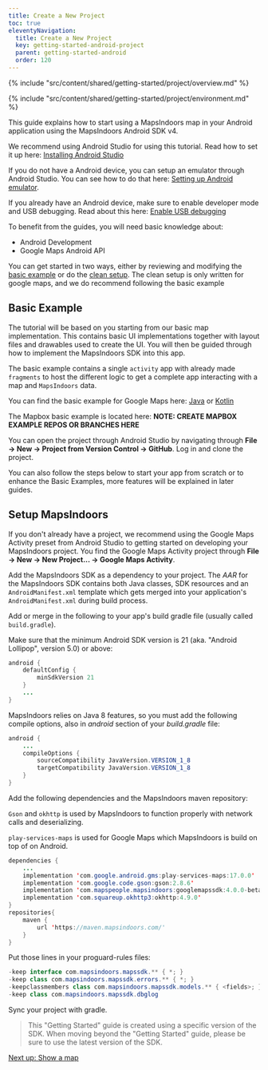 ```yaml
---
title: Create a New Project
toc: true
eleventyNavigation:
  title: Create a New Project
  key: getting-started-android-project
  parent: getting-started-android
  order: 120
---
```


<!-- Overview -->
{% include "src/content/shared/getting-started/project/overview.md" %}

<!-- Environment -->
{% include "src/content/shared/getting-started/project/environment.md" %}

This guide explains how to start using a MapsIndoors map in your Android application using the MapsIndoors Android SDK v4.

We recommend using Android Studio for using this tutorial. Read how to set it up here: [Installing Android Studio](https://developer.android.com/studio/install)

If you do not have a Android device, you can setup an emulator through Android Studio. You can see how to do that here: [Setting up Android emulator](https://developer.android.com/studio/run/emulator).

If you already have an Android device, make sure to enable developer mode and USB debugging. Read about this here: [Enable USB debugging](https://developer.android.com/studio/debug/dev-options#enable)

To benefit from the guides, you will need basic knowledge about:

* Android Development
* Google Maps Android API

You can get started in two ways, either by reviewing and modifying the [basic example](#basic-example) or do the [clean setup](#setup-mapsindoors). The clean setup is only written for google maps, and we do recommend following the basic example

## Basic Example

The tutorial will be based on you starting from our basic map implementation. This contains basic UI implementations together with layout files and drawables used to create the UI. You will then be guided through how to implement the MapsIndoors SDK into this app.

The basic example contains a single `activity` app with already made `fragments` to host the different logic to get a complete app interacting with a map and `MapsIndoors` data.

You can find the basic example for Google Maps here: [Java](https://github.com/MapsIndoors/MapsIndoors-Getting-Started-Android-Basic) or [Kotlin](https://github.com/MapsIndoors/MapsIndoors-Getting-Started-Android-Kotlin-Basic)

The Mapbox basic example is located here:  **NOTE: CREATE MAPBOX EXAMPLE REPOS OR BRANCHES HERE**

You can open the project through Android Studio by navigating through **File -> New -> Project from Version Control -> GitHub**. Log in and clone the project.

You can also follow the steps below to start your app from scratch or to enhance the Basic Examples, more features will be explained in later guides.

## Setup MapsIndoors

If you don't already have a project, we recommend using the Google Maps Activity preset from Android Studio to getting started on developing your MapsIndoors project. You find the Google Maps Activity project through **File -> New -> New Project... -> Google Maps Activity**.

Add the MapsIndoors SDK as a dependency to your project. The _AAR_ for the MapsIndoors SDK contains both Java classes, SDK resources and an `AndroidManifest.xml` template which gets merged into your application's `AndroidManifest.xml` during build process.

Add or merge in the following to your app's build gradle file (usually called `build.gradle`).

Make sure that the minimum Android SDK version is 21 (aka. "Android Lollipop", version 5.0) or above:

```java
android {
    defaultConfig {
        minSdkVersion 21
    }
    ...
}
```

MapsIndoors relies on Java 8 features, so you must add the following compile options, also in _android_ section of your _build.gradle_ file:

```java
android {
    ...
    compileOptions {
        sourceCompatibility JavaVersion.VERSION_1_8
        targetCompatibility JavaVersion.VERSION_1_8
    }
}
```

Add the following dependencies and the MapsIndoors maven repository:

`Gson` and `okhttp` is used by MapsIndoors to function properly with network calls and deserializing.

`play-services-maps` is used for Google Maps which MapsIndoors is build on top of on Android.

```java
dependencies {
    ...
    implementation 'com.google.android.gms:play-services-maps:17.0.0'
    implementation 'com.google.code.gson:gson:2.8.6'
    implementation 'com.mapspeople.mapsindoors:googlemapssdk:4.0.0-beta.9'
    implementation 'com.squareup.okhttp3:okhttp:4.9.0'
}
repositories{
    maven {
        url 'https://maven.mapsindoors.com/'
    }
}
```

Put those lines in your proguard-rules files:

```java
-keep interface com.mapsindoors.mapssdk.** { *; }
-keep class com.mapsindoors.mapssdk.errors.** { *; }
-keepclassmembers class com.mapsindoors.mapssdk.models.** { <fields>; }
-keep class com.mapsindoors.mapssdk.dbglog
```

Sync your project with gradle.

> This "Getting Started" guide is created using a specific version of the SDK. When moving beyond the "Getting Started" guide, please be sure to use the latest version of the SDK.

<p class="next-article"><a class="mi-button mi-button--outline" href="{{ site.url }}/content/getting-started/android/v4/map/">Next up: Show a map</a></p>
